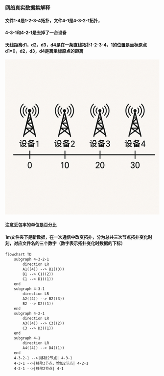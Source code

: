 ### 网络真实数据集解释
#### 文件1-4是1-2-3-4拓扑，文件4-1是4-3-2-1拓扑，
#### 4-3-1和4-2-1是去掉了一台设备
#### 天线距离d1，d2，d3，d4是在一条直线拓扑1-2-3-4，1的位置是坐标原点d1=0，d2，d3，d4是离坐标原点的距离
![alt text](assets/distance-visual.png)
#### 注意丢包率的单位是百分比
#### 1m文件夹下是新数据，在一次通信中改变拓扑，分为总共三次节点拓扑变化时刻，对应文件名的三个数字（数字表示拓扑变化时数据的下标）
```mermaid
flowchart TD
    subgraph 4-3-2-1
        direction LR
        A1((4)) --> B1((3))
        B1 --> C1((2))
        C1 --> D1((1))
    end
    subgraph 4-3-1
        direction LR
        A2((4)) --> B2((3))
        B2 --> D2((1))
    end
    subgraph 4-2-1
        direction LR
        A3((4)) --> C3((2))
        C3 --> D3((1))
    end
    subgraph 4-1
        direction LR
        A4((4)) --> D4((1))
    end
    4-3-2-1 -->|移除2节点| 4-3-1
    4-3-1 -->|移除3节点，增加2节点| 4-2-1
    4-2-1 -->|移除2节点| 4-1
```

